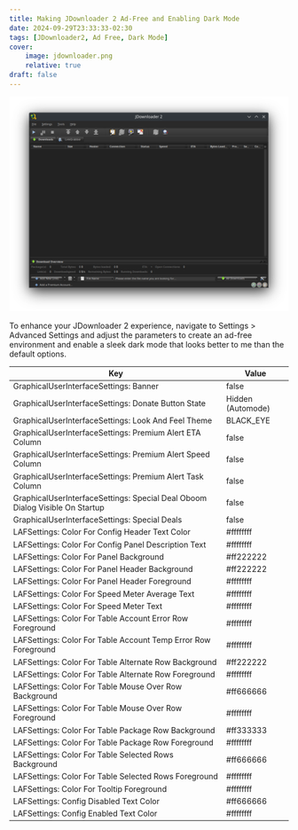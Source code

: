 ```yaml
---
title: Making JDownloader 2 Ad-Free and Enabling Dark Mode
date: 2024-09-29T23:33:33-02:30
tags: [JDownloader2, Ad Free, Dark Mode]
cover:
    image: jdownloader.png
    relative: true
draft: false
---
```


![JDownloader2 in all it's ad-free and dark mode glory](jdownloader.png)

To enhance your JDownloader 2 experience, navigate to Settings > Advanced Settings and adjust the parameters to create an ad-free environment and enable a sleek dark mode that looks better to me than the default options.

| Key                                                                          | Value             |
| ---------------------------------------------------------------------------- | ----------------- |
| GraphicalUserInterfaceSettings: Banner                                       | false             |
| GraphicalUserInterfaceSettings: Donate Button State                          | Hidden (Automode) |
| GraphicalUserInterfaceSettings: Look And Feel Theme                          | BLACK_EYE         |
| GraphicalUserInterfaceSettings: Premium Alert ETA Column                     | false             |
| GraphicalUserInterfaceSettings: Premium Alert Speed Column                   | false             |
| GraphicalUserInterfaceSettings: Premium Alert Task Column                    | false             |
| GraphicalUserInterfaceSettings: Special Deal Oboom Dialog Visible On Startup | false             |
| GraphicalUserInterfaceSettings: Special Deals                                | false             |
| LAFSettings: Color For Config Header Text Color                              | \#ffffffff        |
| LAFSettings: Color For Config Panel Description Text                         | \#ffffffff        |
| LAFSettings: Color For Panel Background                                      | \#ff222222        |
| LAFSettings: Color For Panel Header Background                               | \#ff222222        |
| LAFSettings: Color For Panel Header Foreground                               | \#ffffffff        |
| LAFSettings: Color For Speed Meter Average Text                              | \#ffffffff        |
| LAFSettings: Color For Speed Meter Text                                      | \#ffffffff        |
| LAFSettings: Color For Table Account Error Row Foreground                    | \#ffffffff        |
| LAFSettings: Color For Table Account Temp Error Row Foreground               | \#ffffffff        |
| LAFSettings: Color For Table Alternate Row Background                        | \#ff222222        |
| LAFSettings: Color For Table Alternate Row Foreground                        | \#ffffffff        |
| LAFSettings: Color For Table Mouse Over Row Background                       | \#ff666666        |
| LAFSettings: Color For Table Mouse Over Row Foreground                       | \#ffffffff        |
| LAFSettings: Color For Table Package Row Background                          | \#ff333333        |
| LAFSettings: Color For Table Package Row Foreground                          | \#ffffffff        |
| LAFSettings: Color For Table Selected Rows Background                        | \#ff666666        |
| LAFSettings: Color For Table Selected Rows Foreground                        | \#ffffffff        |
| LAFSettings: Color For Tooltip Foreground                                    | \#ffffffff        |
| LAFSettings: Config Disabled Text Color                                      | \#ff666666        |
| LAFSettings: Config Enabled Text Color                                       | \#ffffffff        |
